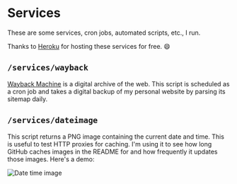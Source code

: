 # Services

These are some services, cron jobs, automated scripts, etc., I run.

Thanks to [Heroku](https://heroku.com/) for hosting these services for free. :smile:

## `/services/wayback`

[Wayback Machine](https://archive.org/web/) is a digital archive of the web. This script is scheduled as a cron job and takes a digital backup of my personal website by parsing its sitemap daily.

## `/services/dateimage`

This script returns a PNG image containing the current date and time. This is useful to test HTTP proxies for caching. I'm using it to see how long GitHub caches images in the README for and how frequently it updates those images. Here's a demo:

![Date time image](https://anand-services.herokuapp.com/dateimage)
